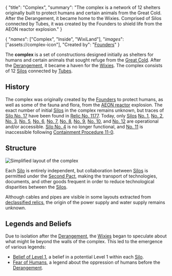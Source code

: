 <!--METADATA-->

{
	"title": "Complex",
	"summary": "The complex is a network of 12 shelters originally built to protect humans and certain animals from the Great Cold. After the Derangement, it became home to the Wixies. Comprised of Silos connected by Tubes, it was created by the Founders to shield life from the AEON reactor explosion."
}

<!--METADATA-->
<!--INFOBOX-->

{
	"_names_": ["Complex", "Inside", "WixiLand"],
	"_images_": ["assets://complex-icon"],
	"Created by": "[Founders](wiki://founders)"
}

<!--INFOBOX-->
<!--CONTENT-->

The **complex** is a set of constructions designed initially as shelters for humans and certain animals that sought refuge from the [Great Cold](wiki://great-cold). After the [Derangement](wiki://derangement), it became a haven for the [Wixies](wiki://wixi). The complex consists of 12 [Silos](wiki://silo) connected by [Tubes](wiki://tube).

## History

The complex was originally created by the [Founders](wiki://founders) to protect humans, as well as some of the fauna and flora, from the [AEON reactor](wiki://AEON-reactor) explosion. The exact number of initial [Silos](wiki://silo) in the complex remains unknown, but traces of [Silo No. 17](wiki://silo-17) have been found in [Relic No. 1177](wiki://relic-1177). Today, only [Silos](wiki://silo) [No. 1](wiki://silo-1), [No. 2](wiki://silo-2), [No. 3](wiki://silo-3), [No. 5](wiki://silo-5), [No. 6](wiki://silo-6), [No. 7](wiki://silo-7), [No. 8](wiki://silo-8), [No. 9](wiki://silo-9), [No. 10](wiki://silo-10), and [No. 12](wiki://silo-12) are operational and/or accessible. [Silo No. 4](wiki://silo-4) is no longer functional, and [No. 11](wiki://silo-11) is inaccessible following [Containment Procedure 11-0](wiki://containment-procedure-11-0).

## Structure

![Simplified layout of the complex](assets://complex-layout)

Each [Silo](wiki://silo) is entirely independent, but collaboration between [Silos](wiki://silo) is permitted under the [Second Pact](wiki://second-pact), making the transport of technologies, documents, and other goods frequent in order to reduce technological disparities between the [Silos](wiki://silo).

Although cables and pipes are visible in some layouts extracted from [declassified relics](wiki://declassified-relics), the origin of the power supply and water supply remains unknown.

## Legends and Beliefs

Due to isolation after the [Derangement](wiki://derangement), the [Wixies](wiki://wixi) began to speculate about what might lie beyond the walls of the complex. This led to the emergence of various legends:
- [Belief of Level 1](wiki://belief-level-1), a belief in a potential Level 1 within each [Silo](wiki://silo).
- [Fear of Humans](wiki://fear-of-humans), a legend about the oppression of humans before the [Derangement](wiki://derangement).

<!--CONTENT-->